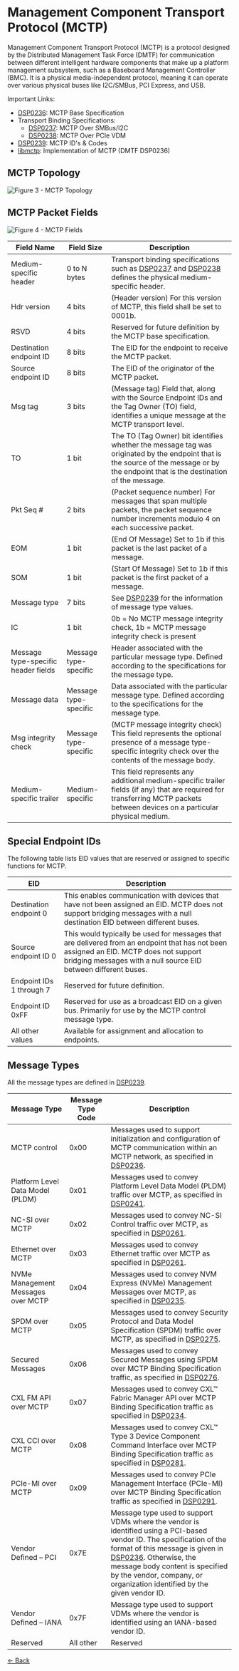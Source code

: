 # Management Component Transport Protocol (MCTP)

Management Component Transport Protocol (MCTP) is a protocol designed by the
Distributed Management Task Force (DMTF) for communication between different
intelligent hardware components that make up a platform management subsystem,
such as a Baseboard Management Controller (BMC). It is a physical
media-independent protocol, meaning it can operate over various physical
buses like I2C/SMBus, PCI Express, and USB.

Important Links:

* [DSP0236](https://www.dmtf.org/dsp/DSP0236): MCTP Base Specification
* Transport Binding Specifications:
  * [DSP0237](https://www.dmtf.org/dsp/DSP0237): MCTP Over SMBus/I2C
  * [DSP0238](https://www.dmtf.org/dsp/DSP0238): MCTP Over PCIe VDM
* [DSP0239](https://www.dmtf.org/dsp/DSP0239): MCTP ID's & Codes
* [libmctp](https://github.com/openbmc/libmctp): Implementation of MCTP (DMTF DSP0236)

## MCTP Topology

![Figure 3 - MCTP Topology](images/figure-3_mctp.png)

## MCTP Packet Fields

![Figure 4 - MCTP Fields](images/figure-4_mctp.png)

| Field Name | Field Size | Description |
|---|---|---|
| Medium-specific header | 0 to N bytes | Transport binding specifications such as [DSP0237](https://www.dmtf.org/dsp/DSP0237) and [DSP0238](https://www.dmtf.org/dsp/DSP0238) defines the physical medium-specific header. |
| Hdr version | 4 bits | (Header version) For this version of MCTP, this field shall be set to 0001b. |
| RSVD | 4 bits | Reserved for future definition by the MCTP base specification. |
| Destination endpoint ID | 8 bits | The EID for the endpoint to receive the MCTP packet. |
| Source endpoint ID | 8 bits | The EID of the originator of the MCTP packet. |
| Msg tag | 3 bits | (Message tag) Field that, along with the Source Endpoint IDs and the Tag Owner (TO) field, identifies a unique message at the MCTP transport level. |
| TO | 1 bit | The TO (Tag Owner) bit identifies whether the message tag was originated by the endpoint that is the source of the message or by the endpoint that is the destination of the message. |
| Pkt Seq # | 2 bits | (Packet sequence number) For messages that span multiple packets, the packet sequence number increments modulo 4 on each successive packet. |
| EOM | 1 bit | (End Of Message) Set to 1b if this packet is the last packet of a message. |
| SOM | 1 bit | (Start Of Message) Set to 1b if this packet is the first packet of a message. |
| Message type | 7 bits | See [DSP0239](https://www.dmtf.org/dsp/DSP0239) for the information of message type values. |
| IC | 1 bit | 0b = No MCTP message integrity check, 1b = MCTP message integrity check is present |
| Message type-specific header fields | Message type-specific | Header associated with the particular message type. Defined according to the specifications for the message type. |
| Message data | Message type-specific | Data associated with the particular message type. Defined according to the specifications for the message type. |
| Msg integrity check | Message type-specific | (MCTP message integrity check) This field represents the optional presence of a message type-specific integrity check over the contents of the message body. |
| Medium-specific trailer | Medium-specific | This field represents any additional medium-specific trailer fields (if any) that are required for transferring MCTP packets between devices on a particular physical medium. |

## Special Endpoint IDs

The following table lists EID values that are reserved or assigned to specific
functions for MCTP.

| EID | Description |
|---|---|
| Destination endpoint 0 | This enables communication with devices that have not been assigned an EID. MCTP does not support bridging messages with a null destination EID between different buses. |
| Source endpoint ID 0 | This would typically be used for messages that are delivered from an endpoint that has not been assigned an EID. MCTP does not support bridging messages with a null source EID between different buses. |
| Endpoint IDs 1 through 7 | Reserved for future definition. |
| Endpoint ID 0xFF | Reserved for use as a broadcast EID on a given bus. Primarily for use by the MCTP control message type. |
| All other values | Available for assignment and allocation to endpoints. |

## Message Types

All the message types are defined in [DSP0239](https://www.dmtf.org/dsp/DSP0239).

| Message Type | Message Type Code | Description |
|---|---|---|
| MCTP control | 0x00 | Messages used to support initialization and configuration of MCTP communication within an MCTP network, as specified in [DSP0236](https://www.dmtf.org/dsp/DSP0236). |
| Platform Level Data Model (PLDM) | 0x01 | Messages used to convey Platform Level Data Model (PLDM) traffic over MCTP, as specified in [DSP0241](https://www.dmtf.org/dsp/DSP0241). |
| NC-SI over MCTP | 0x02 | Messages used to convey NC-SI Control traffic over MCTP, as specified in [DSP0261](https://www.dmtf.org/dsp/DSP0261). |
| Ethernet over MCTP | 0x03 | Messages used to convey Ethernet traffic over MCTP as specified in [DSP0261](https://www.dmtf.org/dsp/DSP0261). |
| NVMe Management Messages over MCTP | 0x04 | Messages used to convey NVM Express (NVMe) Management Messages over MCTP, as specified in [DSP0235](https://www.dmtf.org/dsp/DSP0235). |
| SPDM over MCTP | 0x05 | Messages used to convey Security Protocol and Data Model Specification (SPDM) traffic over MCTP, as specified in [DSP0275](https://www.dmtf.org/dsp/DSP0275). |
| Secured Messages | 0x06 | Messages used to convey Secured Messages using SPDM over MCTP Binding Specification traffic, as specified in [DSP0276](https://www.dmtf.org/dsp/dsp0276). |
| CXL FM API over MCTP | 0x07 | Messages used to convey CXL™ Fabric Manager API over MCTP Binding Specification traffic as specified in [DSP0234](https://www.dmtf.org/dsp/DSP0234). |
| CXL CCI over MCTP | 0x08 | Messages used to convey CXL™ Type 3 Device Component Command Interface over MCTP Binding Specification traffic as specified in [DSP0281](https://www.dmtf.org/dsp/DSP0281). |
| PCIe-MI over MCTP | 0x09 | Messages used to convey PCIe Management Interface (PCIe-MI) over MCTP Binding Specification traffic as specified in [DSP0291](https://www.dmtf.org/dsp/DSP0291). |
| Vendor Defined – PCI | 0x7E | Message type used to support VDMs where the vendor is identified using a PCI-based vendor ID. The specification of the format of this message is given in [DSP0236](https://www.dmtf.org/dsp/DSP0236). Otherwise, the message body content is specified by the vendor, company, or organization identified by the given vendor ID. |
| Vendor Defined – IANA | 0x7F | Message type used to support VDMs where the vendor is identified using an IANA-based vendor ID. |
| Reserved | All other | Reserved |

[<- Back](../index.md)
